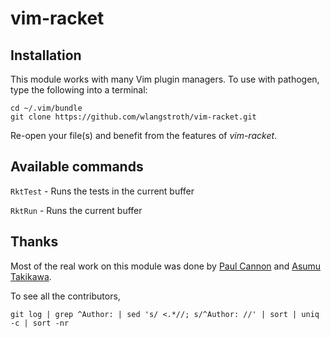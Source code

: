 # vim-racket

Installation
------------

This module works with many Vim plugin managers. To use with pathogen, type the following into a terminal:

    cd ~/.vim/bundle
    git clone https://github.com/wlangstroth/vim-racket.git

Re-open your file(s) and benefit from the features of _vim-racket_.

## Available commands

`RktTest` - Runs the tests in the current buffer

`RktRun` - Runs the current buffer

## Thanks

Most of the real work on this module was done by [Paul Cannon](https://github.com/thepaul) and [Asumu Takikawa](https://github.com/takikawa).

To see all the contributors,

    git log | grep ^Author: | sed 's/ <.*//; s/^Author: //' | sort | uniq -c | sort -nr
